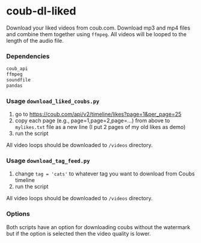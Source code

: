 # coub-dl-liked
Download your liked videos from coub.com. Download mp3 and mp4 files and combine them together using `ffmpeg`. All videos will be looped to the length of the audio file.

### Dependencies
```Python
coub_api 
ffmpeg 
soundfile 
pandas
```

### Usage `download_liked_coubs.py`
1. go to https://coub.com/api/v2/timeline/likes?page=1&per_page=25
2. copy each page (e.g., page=1,page=2,page=...) from above to `mylikes.txt` file as a new line (I put 2 pages of my old likes as demo)
3. run the script

All video loops should be downloaded to `/videos` directory.

### Usage `download_tag_feed.py`
1. change `tag = 'cats'` to whatever tag you want to download from Coubs timeline
2. run the script

All video loops should be downloaded to `/videos` directory.

### Options
Both scripts have an option for downloading coubs without the watermark but if the option is selected then the video quality is lower.